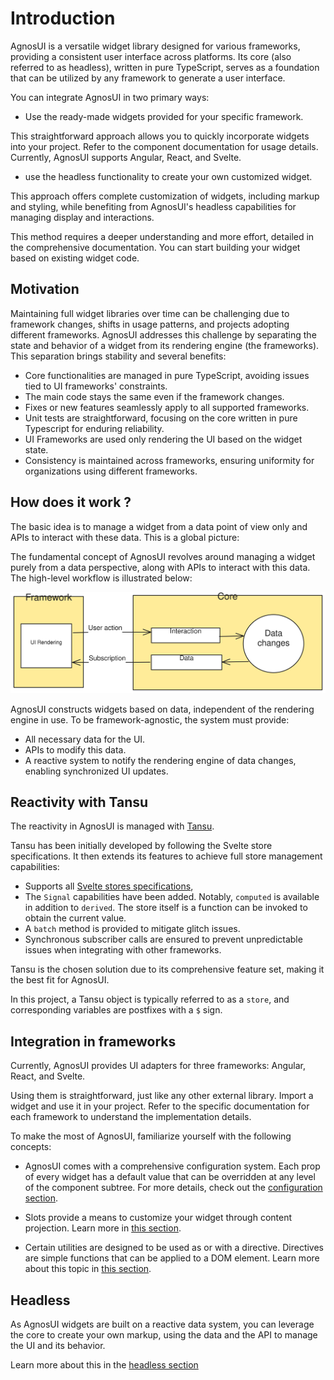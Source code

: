 # Introduction

AgnosUI is a versatile widget library designed for various frameworks, providing a consistent user interface across platforms. Its core (also referred to as headless), written in pure TypeScript, serves as a foundation that can be utilized by any framework to generate a user interface.

You can integrate AgnosUI in two primary ways:

- Use the ready-made widgets provided for your specific framework.

This straightforward approach allows you to quickly incorporate widgets into your project. Refer to the component documentation for usage details. Currently, AgnosUI supports Angular, React, and Svelte.

- use the headless functionality to create your own customized widget.

This approach offers complete customization of widgets, including markup and styling, while benefiting from AgnosUI's headless capabilities for managing display and interactions.

This method requires a deeper understanding and more effort, detailed in the comprehensive documentation. You can start building your widget based on existing widget code.

## Motivation

Maintaining full widget libraries over time can be challenging due to framework changes, shifts in usage patterns, and projects adopting different frameworks. AgnosUI addresses this challenge by separating the state and behavior of a widget from its rendering engine (the frameworks). This separation brings stability and several benefits:

- Core functionalities are managed in pure TypeScript, avoiding issues tied to UI frameworks' constraints.
- The main code stays the same even if the framework changes.
- Fixes or new features seamlessly apply to all supported frameworks.
- Unit tests are straightforward, focusing on the core written in pure Typescript for enduring reliability.
- UI Frameworks are used only rendering the UI based on the widget state.
- Consistency is maintained across frameworks, ensuring uniformity for organizations using different frameworks.

## How does it work ?

The basic idea is to manage a widget from a data point of view only and APIs to interact with these data. This is a global picture:

The fundamental concept of AgnosUI revolves around managing a widget purely from a data perspective, along with APIs to interact with this data. The high-level workflow is illustrated below:

![svg](../../demo/src/resources/images/overview-workflow.svg)

AgnosUI constructs widgets based on data, independent of the rendering engine in use. To be framework-agnostic, the system must provide:

- All necessary data for the UI.
- APIs to modify this data.
- A reactive system to notify the rendering engine of data changes, enabling synchronized UI updates.

## Reactivity with Tansu

The reactivity in AgnosUI is managed with [Tansu](https://github.com/AmadeusITGroup/tansu).

Tansu has been initially developed by following the Svelte store specifications. It then extends its features to achieve full store management capabilities:

- Supports all [Svelte stores specifications](https://svelte.dev/docs/svelte-store),
- The `Signal` capabilities have been added. Notably, `computed` is available in addition to `derived`. The store itself is a function can be invoked to obtain the current value.
- A `batch` method is provided to mitigate glitch issues.
- Synchronous subscriber calls are ensured to prevent unpredictable issues when integrating with other frameworks.

Tansu is the chosen solution due to its comprehensive feature set, making it the best fit for AgnosUI.

In this project, a Tansu object is typically referred to as a `store`, and corresponding variables are postfixes with a `$` sign.

## Integration in frameworks

Currently, AgnosUI provides UI adapters for three frameworks: Angular, React, and Svelte.

Using them is straightforward, just like any other external library. Import a widget and use it in your project. Refer to the specific documentation for each framework to understand the implementation details.

To make the most of AgnosUI, familiarize yourself with the following concepts:

- AgnosUI comes with a comprehensive configuration system. Each prop of every widget has a default value that can be overridden at any level of the component subtree. For more details, check out the [configuration section](../01-Headless/01-Configuration.md).

- Slots provide a means to customize your widget through content projection. Learn more in [this section](../01-Headless/02-Slots.md).

- Certain utilities are designed to be used as or with a directive. Directives are simple functions that can be applied to a DOM element. Learn more about this topic in [this section](../01-Headless/03-Directives.md).

## Headless

As AgnosUI widgets are built on a reactive data system, you can leverage the core to create your own markup, using the data and the API to manage the UI and its behavior.

Learn more about this in the [headless section](../01-Headless/00-Introduction.md)
